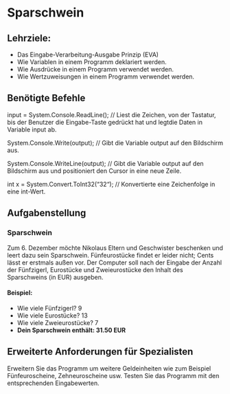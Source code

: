 # Sparschwein
## Lehrziele:
- Das Eingabe-Verarbeitung-Ausgabe Prinzip (EVA)
- Wie Variablen in einem Programm deklariert werden.
- Wie Ausdrücke in einem Programm verwendet werden.
- Wie Wertzuweisungen in einem Programm verwendet werden.

## Benötigte Befehle
input = System.Console.ReadLine();    // Liest die Zeichen, von der Tastatur, bis der Benutzer die Eingabe-Taste gedrückt hat und legtdie Daten in Variable input ab.

System.Console.Write(output);         // Gibt die Variable output auf den Bildschirm aus.

System.Console.WriteLine(output);     // Gibt die Variable output auf den Bildschirm aus und positioniert den Cursor in eine neue Zeile.

int x = System.Convert.ToInt32(“32“); // Konvertierte eine Zeichenfolge in eine int-Wert.

## Aufgabenstellung
### Sparschwein
Zum 6. Dezember möchte Nikolaus Eltern und Geschwister beschenken und leert dazu sein
Sparschwein. Fünfeurostücke findet er leider nicht; Cents lässt er erstmals außen vor. Der Computer soll nach der Eingabe der Anzahl der Fünfzigerl, Eurostücke und Zweieurostücke den Inhalt des Sparschweins (in EUR) ausgeben.

#### Beispiel:
* Wie viele Fünfzigerl? 9
* Wie viele Eurostücke? 13
* Wie viele Zweieurostücke? 7
* **Dein Sparschwein enthält: 31.50 EUR**

## Erweiterte Anforderungen für Spezialisten
Erweitern Sie das Programm um weitere Geldeinheiten wie zum Beispiel Fünfeuroscheine, Zehneuroscheine usw. Testen Sie das Programm mit den entsprechenden Eingabewerten.
